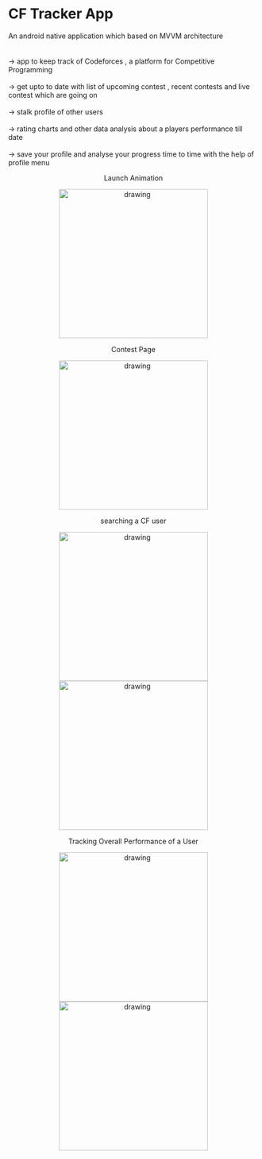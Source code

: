 # CF Tracker App

An android native application which based on MVVM architecture\
\
\
-> app to keep track of Codeforces , a platform for Competitive Programming\
\
-> get upto to date with list of upcoming contest , recent contests and live contest which are
  going on\
  \
-> stalk profile of other users\
\
-> rating charts and other data analysis about a players performance till date\
\
-> save your profile and analyse your progress time to time with the help of profile menu


<p align="center">
    Launch Animation
</p>

<p align = "center"  float="left">
<img src="https://user-images.githubusercontent.com/93207824/183008864-adc49437-4e64-4cec-93b1-bc7eabb58002.png" alt="drawing" width="300"/>
</p>



<p align="center">
    Contest Page
</p>
<p align = "center"  float="left">
<img src="https://user-images.githubusercontent.com/93207824/183009298-b61cdca0-70f7-4bb5-a920-88f7431a4c82.png" alt="drawing" width="300"/>
</p>



<p align="center">
    searching a CF user 
</p>

<p align = "center"  float="left">

<img src="https://user-images.githubusercontent.com/93207824/183009324-b4c0d7b0-bb21-42e3-b4c6-118646ed6a5f.png" alt="drawing" width="300" hspace="20"/>

<img src="https://user-images.githubusercontent.com/93207824/183009637-e81283a3-6d6c-4931-a781-9ffa2c4f22f1.png" alt="drawing" width="300" hspace="20"/>

</p>


<p align="center">
    Tracking Overall Performance of a User
</p>
<p align = "center" float="left">
  <img src="https://user-images.githubusercontent.com/93207824/183009385-91687b27-dd67-42ea-9bf3-785a96359f08.png" alt="drawing" width="300" hspace="20"/>
<img src="https://user-images.githubusercontent.com/93207824/183009394-8d8e804b-6a9e-469d-8cef-b2f801677faa.png" alt="drawing" width="300" hspace="20"/>
</p>




